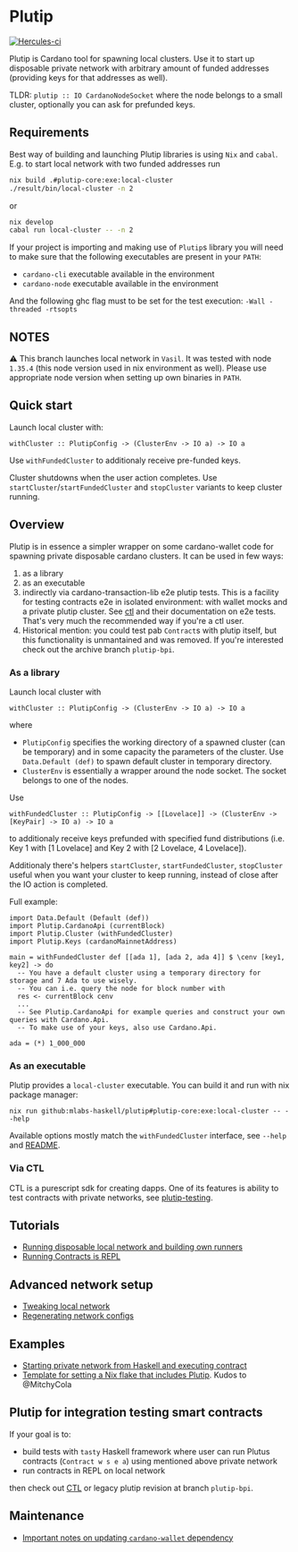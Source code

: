 # Plutip

[![Hercules-ci][herc badge]][herc link]

[herc badge]: https://img.shields.io/badge/ci--by--hercules-green.svg
[herc link]: https://hercules-ci.com/github/mlabs-haskell/plutip

Plutip is Cardano tool for spawning local clusters.
Use it to start up disposable private network with arbitrary amount of funded addresses (providing keys for that addresses as well). 

TLDR: `plutip :: IO CardanoNodeSocket` where the node belongs to a small cluster, optionally you can ask for prefunded keys.

## Requirements

Best way of building and launching Plutip libraries is using `Nix` and `cabal`. E.g. to start local network with two funded addresses run

```bash
nix build .#plutip-core:exe:local-cluster  
./result/bin/local-cluster -n 2
```

or

```bash
nix develop
cabal run local-cluster -- -n 2
```

If your project is importing and making use of `Plutip`s library you will need to make sure that the following executables are present in your `PATH`:

* `cardano-cli` executable available in the environment
* `cardano-node` executable available in the environment

And the following ghc flag must to be set for the test execution: `-Wall -threaded -rtsopts`

## NOTES

⚠️ This branch launches local network in `Vasil`. It was tested with node `1.35.4` (this node version used in nix environment as well). Please use appropriate node version when setting up own binaries in `PATH`.

## Quick start

Launch local cluster with:
```
withCluster :: PlutipConfig -> (ClusterEnv -> IO a) -> IO a
```
Use `withFundedCluster` to additionaly receive pre-funded keys.

Cluster shutdowns when the user action completes. Use `startCluster`/`startFundedCluster` and `stopCluster` variants to keep cluster running.

## Overview

Plutip is in essence a simpler wrapper on some cardano-wallet code for spawning private disposable cardano clusters.
It can be used in few ways:
  1. as a library
  2. as an executable
  3. indirectly via cardano-transaction-lib e2e plutip tests. This is a facility for testing contracts e2e in isolated environment: with wallet mocks and a private plutip cluster. See [ctl](https://github.com/Plutonomicon/cardano-transaction-lib/tree/develop) and their documentation on e2e tests. That's very much the recommended way if you're a ctl user.
  4. Historical mention: you could test pab `Contract`s with plutip itself, but this functionality is unmantained and was removed. If you're interested check out the archive branch `plutip-bpi`.

### As a library

Launch local cluster with 
```
withCluster :: PlutipConfig -> (ClusterEnv -> IO a) -> IO a
```
where
 - `PlutipConfig` specifies the working directory of a spawned cluster (can be temporary) and in some capacity the parameters of the cluster. Use `Data.Default (def)` to spawn default cluster in temporary directory.
 - `ClusterEnv` is essentially a wrapper around the node socket. The socket belongs to one of the nodes.

Use
```
withFundedCluster :: PlutipConfig -> [[Lovelace]] -> (ClusterEnv -> [KeyPair] -> IO a) -> IO a
```
to additionaly receive keys prefunded with specified fund distributions (i.e. Key 1 with [1 Lovelace] and Key 2 with [2 Lovelace, 4 Lovelace]).

Additionaly there's helpers `startCluster`, `startFundedCluster`, `stopCluster` useful when you want your cluster to keep running, instead of close after the IO action is completed.

Full example: 
```
import Data.Default (Default (def))
import Plutip.CardanoApi (currentBlock)
import Plutip.Cluster (withFundedCluster)
import Plutip.Keys (cardanoMainnetAddress)

main = withFundedCluster def [[ada 1], [ada 2, ada 4]] $ \cenv [key1, key2] -> do
  -- You have a default cluster using a temporary directory for storage and 7 Ada to use wisely.
  -- You can i.e. query the node for block number with 
  res <- currentBlock cenv
  ...
  -- See Plutip.CardanoApi for example queries and construct your own queries with Cardano.Api.
  -- To make use of your keys, also use Cardano.Api.

ada = (*) 1_000_000

```

### As an executable

Plutip provides a `local-cluster` executable. You can build it and run with nix package manager:
```
nix run github:mlabs-haskell/plutip#plutip-core:exe:local-cluster -- --help
```
Available options mostly match the `withFundedCluster` interface, see `--help` and [README](local-cluster/README.md).

### Via CTL

CTL is a purescript sdk for creating dapps. One of its features is ability to test contracts with private networks, see [plutip-testing](https://github.com/Plutonomicon/cardano-transaction-lib/blob/develop/doc/plutip-testing.md).

## Tutorials

* [Running disposable local network and building own runners](./local-cluster/README.md)
* [Running Contracts is REPL](./docs/interactive-plutip.md)

## Advanced network setup

* [Tweaking local network](./docs/tweaking-network.md)
* [Regenerating network configs](./docs/regenerate-network-configs.md)

## Examples

* [Starting private network from Haskell and executing contract](./contract-execution/Main.hs)
* [Template for setting a Nix flake that includes Plutip](https://github.com/MitchyCola/plutip-flake). Kudos to @MitchyCola

## Plutip for integration testing smart contracts

If your goal is to:
* build tests with `tasty` Haskell framework where user can run Plutus contracts (`Contract w s e a`) using mentioned above private network
* run contracts in REPL on local network

then check out [CTL](https://github.com/Plutonomicon/cardano-transaction-lib) or legacy plutip revision at branch `plutip-bpi`.

## Maintenance

* [Important notes on updating `cardano-wallet` dependency](./docs/cardano-wallet-update.md)
